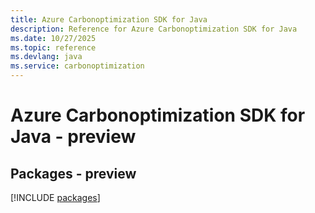 ```yaml
---
title: Azure Carbonoptimization SDK for Java
description: Reference for Azure Carbonoptimization SDK for Java
ms.date: 10/27/2025
ms.topic: reference
ms.devlang: java
ms.service: carbonoptimization
---
```

# Azure Carbonoptimization SDK for Java - preview
## Packages - preview
[!INCLUDE [packages](carbonoptimization-index.md)]